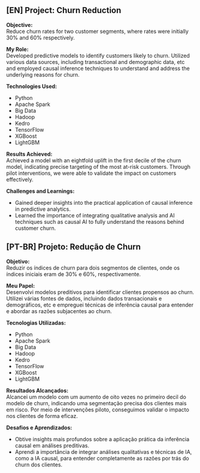## [EN] Project: Churn Reduction

**Objective:**  
Reduce churn rates for two customer segments, where rates were initially 30% and 60% respectively.

**My Role:**  
Developed predictive models to identify customers likely to churn. Utilized various data sources, including transactional and demographic data, etc and employed causal inference techniques to understand and address the underlying reasons for churn.

**Technologies Used:**  
- Python
- Apache Spark
- Big Data
- Hadoop
- Kedro
- TensorFlow
- XGBoost
- LightGBM

**Results Achieved:**  
Achieved a model with an eightfold uplift in the first decile of the churn model, indicating precise targeting of the most at-risk customers. Through pilot interventions, we were able to validate the impact on customers effectively.

**Challenges and Learnings:**  
- Gained deeper insights into the practical application of causal inference in predictive analytics.
- Learned the importance of integrating qualitative analysis and AI techniques such as causal AI to fully understand the reasons behind customer churn.

## [PT-BR] Projeto: Redução de Churn

**Objetivo:**  
Reduzir os índices de churn para dois segmentos de clientes, onde os índices iniciais eram de 30% e 60%, respectivamente.

**Meu Papel:**  
Desenvolvi modelos preditivos para identificar clientes propensos ao churn. Utilizei várias fontes de dados, incluindo dados transacionais e demográficos, etc e empreguei técnicas de inferência causal para entender e abordar as razões subjacentes ao churn.

**Tecnologias Utilizadas:**  
- Python
- Apache Spark
- Big Data
- Hadoop
- Kedro
- TensorFlow
- XGBoost
- LightGBM

**Resultados Alcançados:**  
Alcancei um modelo com um aumento de oito vezes no primeiro decil do modelo de churn, indicando uma segmentação precisa dos clientes mais em risco. Por meio de intervenções piloto, conseguimos validar o impacto nos clientes de forma eficaz.

**Desafios e Aprendizados:**  
- Obtive insights mais profundos sobre a aplicação prática da inferência causal em análises preditivas.
- Aprendi a importância de integrar análises qualitativas e técnicas de IA, como a IA causal, para entender completamente as razões por trás do churn dos clientes.
